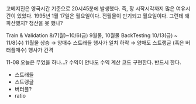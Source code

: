 고베지진은 영국시간 기준으로 20시45분에 발생했다. 즉, 장 시작시각까지 많은 여유시간이 있었다.
1995년 1월 17일은 월요일이다. 전월물이 만기되고 월요일이다.
그런데 왜 파산했지? 청산을 못 했나?

Train & Validation 8/7(월)~10/6(금) 9월물, 10월물
BackTesting 10/13(금) ~ 11/8(수) 11월물
상승 → 양매수 스트래들 행사가 일치
하락 → 양매도 스트랭글 (혹은 버터플매수) 행사가 간격

11-08
오늘은 무었을 하나...?
수익이 안나도 수익 계산 코드 구현한다. 반드시 한다.
- 스트래들
- 스트랭글
- 버터플?
- ratio